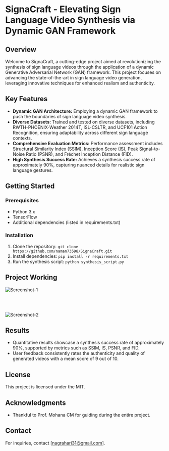 # SignaCraft - Elevating Sign Language Video Synthesis via Dynamic GAN Framework

## Overview

Welcome to SignaCraft, a cutting-edge project aimed at revolutionizing the synthesis of sign language videos through the application of a dynamic Generative Adversarial Network (GAN) framework. This project focuses on advancing the state-of-the-art in sign language video generation, leveraging innovative techniques for enhanced realism and authenticity.

## Key Features

- **Dynamic GAN Architecture:** Employing a dynamic GAN framework to push the boundaries of sign language video synthesis.
- **Diverse Datasets:** Trained and tested on diverse datasets, including RWTH-PHOENIX-Weather 2014T, ISL-CSLTR, and UCF101 Action Recognition, ensuring adaptability across different sign language contexts.
- **Comprehensive Evaluation Metrics:** Performance assessment includes Structural Similarity Index (SSIM), Inception Score (IS), Peak Signal-to-Noise Ratio (PSNR), and Fréchet Inception Distance (FID).
- **High Synthesis Success Rate:** Achieves a synthesis success rate of approximately 90%, capturing nuanced details for realistic sign language gestures.

## Getting Started

### Prerequisites

- Python 3.x
- TensorFlow
- Additional dependencies (listed in requirements.txt)

### Installation

1. Clone the repository: `git clone https://github.com/naman73598/SignaCraft.git`
2. Install dependencies: `pip install -r requirements.txt`
3. Run the synthesis script: `python synthesis_script.py`

## Project Working
![Screenshot-1](SignaCraft-Elevating-Sign-language-video-synthesis-via-Dynamic-GAN-Framework\proj1.jpg)

<br>
<br>

![Screenshot-2](SignaCraft-Elevating-Sign-language-video-synthesis-via-Dynamic-GAN-Framework\proj2.jpg)



## Results

- Quantitative results showcase a synthesis success rate of approximately 90%, supported by metrics such as SSIM, IS, PSNR, and FID.
- User feedback consistently rates the authenticity and quality of generated videos with a mean score of 9 out of 10.



## License

This project is licensed under the MIT.

## Acknowledgments

- Thankful to Prof. Mohana CM for guiding during the entire project.

## Contact

For inquiries, contact [nagrahari31@gmail.com].



